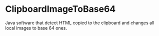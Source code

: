 # ClipboardImageToBase64

Java software that detect HTML copied to the clipboard and changes all local images to base 64 ones.
